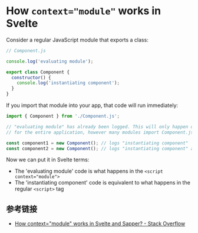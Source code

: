 # How `context="module"` works in Svelte

Consider a regular JavaScript module that exports a class:

```js
// Component.js

console.log('evaluating module');

export class Component {
  constructor() {
    console.log('instantiating component');
  }
}
```

If you import that module into your app, that code will run immediately:

```js
import { Component } from './Component.js';

// "evaluating module" has already been logged. This will only happen once
// for the entire application, however many modules import Component.js

const component1 = new Component(); // logs "instantiating component"
const component2 = new Component(); // logs "instantiating component" again
```

Now we can put it in Svelte terms:

- The 'evaluating module' code is what happens in the `<script context="module">`
- The 'instantiating component' code is equivalent to what happens in the regular `<script>` tag

## 参考链接

* [How context="module" works in Svelte and Sapper? - Stack Overflow](https://stackoverflow.com/questions/62185375/how-context-module-works-in-svelte-and-sapper/62239077#62239077)

